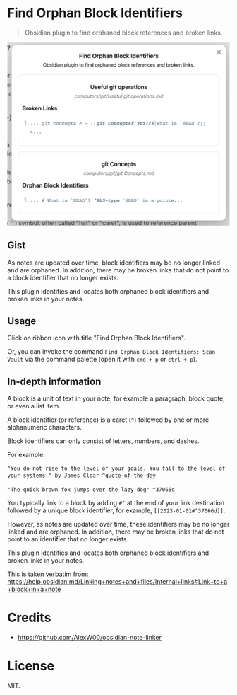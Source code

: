 # Find Orphan Block Identifiers

> Obsidian plugin to find orphaned block references and broken links.

<p align="center">
<img src="./screenshot.png" width="600" />
</p>

## Gist

As notes are updated over time, block identifiers may be no longer linked and are orphaned. In addition, there may be broken links that do not point to a block identifier that no longer exists.

This plugin identifies and locates both orphaned block identifiers and broken links in your notes.

## Usage

Click on ribbon icon with title "Find Orphan Block Identifiers".

Or, you can invoke the command `Find Orphan Block Identifiers: Scan Vault` via the command palette (open it with `cmd + p` or `ctrl + p`).

## In-depth information

A block is a unit of text in your note, for example a paragraph, block quote, or even a list item.

A block identifier (or reference) is a caret (`^`) followed by one or more alphanumeric characters.

Block identifiers can only consist of letters, numbers, and dashes.

For example:

```
"You do not rise to the level of your goals. You fall to the level of your systems." by James Clear ^quote-of-the-day

"The quick brown fox jumps over the lazy dog" ^37066d
```

You typically link to a block by adding `#^` at the end of your link destination followed by a unique block identifier, for example, `[[2023-01-01#^37066d]]`.

However, as notes are updated over time, these identifiers may be no longer linked and are orphaned. In addition, there may be broken links that do not point to an identifier that no longer exists.

This plugin identifies and locates both orphaned block identifiers and broken links in your notes.

This is taken verbatim from: https://help.obsidian.md/Linking+notes+and+files/Internal+links#Link+to+a+block+in+a+note

# Credits

-   https://github.com/AlexW00/obsidian-note-linker

# License

MIT.
